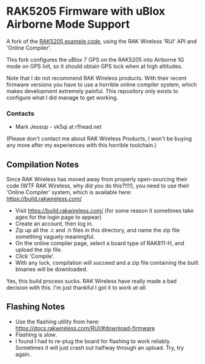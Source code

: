 # RAK5205 Firmware with uBlox Airborne Mode Support

A fork of the [RAK5205 example code](https://github.com/RAKWireless/Products_practice_based_on_RUI_v2.0/tree/master/based%20on%20RAK811/RAK5205), using the RAK Wireless 'RUI' API and 'Online Compiler'. 

This fork configures the uBlox 7 GPS on the RAK5205 into Airborne 1G mode on GPS Init, so it should obtain GPS lock when at high altitudes.

Note that I do not recommend RAK Wireless products. With their recent firmware versions you have to use a horrible online compiler system, which makes development extremely painful. This repository only exists to configure what I did manage to get working.

### Contacts
* Mark Jessop - vk5qi at rfhead.net

(Please don't contact me about RAK Wireless Products, I won't be buying any more after my experiences with this horrible toolchain.)

## Compilation Notes
Since RAK Wireless has moved away from properly open-sourcing their code (WTF RAK Wireless, why did you do this?!!!!), you need to use their 'Online Compiler' system, which is available here: https://build.rakwireless.com/

* Visit https://build.rakwireless.com/  (for some reason it sometimes take ages for the login page to appear)
* Create an account, then log in.
* Zip up all the .c and .h files in this directory, and name the zip file something vaguely meaningful.
* On the online compiler page, select a board type of RAK811-H, and upload the zip file.
* Click 'Compile'.
* With any luck, compilation will succeed and a zip file containing the built binaries will be downloaded.

Yes, this build process sucks. RAK Wireless have really made a bad decision with this. I'm just thankful I got it to work *at all*. 

## Flashing Notes
* Use the flashing utility from here: https://docs.rakwireless.com/RUI/#download-firmware
* Flashing is *slow*.
* I found I had to re-plug the board for flashing to work reliably. Sometimes it will just crash out halfway through an upload. Try, try again.

